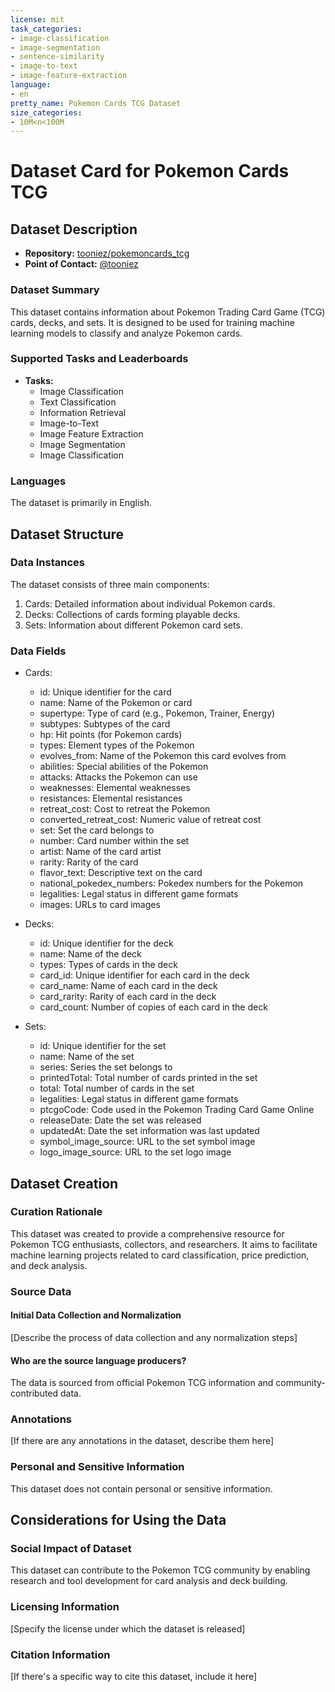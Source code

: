 ```yaml
---
license: mit
task_categories:
- image-classification
- image-segmentation
- sentence-similarity
- image-to-text
- image-feature-extraction
language:
- en
pretty_name: Pokemon Cards TCG Dataset
size_categories:
- 10M<n<100M
---
```


# Dataset Card for Pokemon Cards TCG

## Dataset Description

- **Repository:** [tooniez/pokemoncards_tcg](https://github.com/tooniez/pokemoncards_tcg.git)
- **Point of Contact:** [@tooniez](https://github.com/tooniez)

### Dataset Summary

This dataset contains information about Pokemon Trading Card Game (TCG) cards, decks, and sets. It is designed to be used for training machine learning models to classify and analyze Pokemon cards.

### Supported Tasks and Leaderboards

- **Tasks:** 
  - Image Classification
  - Text Classification
  - Information Retrieval
  - Image-to-Text
  - Image Feature Extraction
  - Image Segmentation
  - Image Classification

### Languages

The dataset is primarily in English.

## Dataset Structure

### Data Instances

The dataset consists of three main components:

1. Cards: Detailed information about individual Pokemon cards.
2. Decks: Collections of cards forming playable decks.
3. Sets: Information about different Pokemon card sets.

### Data Fields

- Cards:
  - id: Unique identifier for the card
  - name: Name of the Pokemon or card
  - supertype: Type of card (e.g., Pokemon, Trainer, Energy)
  - subtypes: Subtypes of the card
  - hp: Hit points (for Pokemon cards)
  - types: Element types of the Pokemon
  - evolves_from: Name of the Pokemon this card evolves from
  - abilities: Special abilities of the Pokemon
  - attacks: Attacks the Pokemon can use
  - weaknesses: Elemental weaknesses
  - resistances: Elemental resistances
  - retreat_cost: Cost to retreat the Pokemon
  - converted_retreat_cost: Numeric value of retreat cost
  - set: Set the card belongs to
  - number: Card number within the set
  - artist: Name of the card artist
  - rarity: Rarity of the card
  - flavor_text: Descriptive text on the card
  - national_pokedex_numbers: Pokedex numbers for the Pokemon
  - legalities: Legal status in different game formats
  - images: URLs to card images


- Decks:
  - id: Unique identifier for the deck
  - name: Name of the deck
  - types: Types of cards in the deck
  - card_id: Unique identifier for each card in the deck
  - card_name: Name of each card in the deck
  - card_rarity: Rarity of each card in the deck
  - card_count: Number of copies of each card in the deck

- Sets:
  - id: Unique identifier for the set
  - name: Name of the set
  - series: Series the set belongs to
  - printedTotal: Total number of cards printed in the set
  - total: Total number of cards in the set
  - legalities: Legal status in different game formats
  - ptcgoCode: Code used in the Pokemon Trading Card Game Online
  - releaseDate: Date the set was released
  - updatedAt: Date the set information was last updated
  - symbol_image_source: URL to the set symbol image
  - logo_image_source: URL to the set logo image


## Dataset Creation

### Curation Rationale

This dataset was created to provide a comprehensive resource for Pokemon TCG enthusiasts, collectors, and researchers. It aims to facilitate machine learning projects related to card classification, price prediction, and deck analysis.

### Source Data

#### Initial Data Collection and Normalization

[Describe the process of data collection and any normalization steps]

#### Who are the source language producers?

The data is sourced from official Pokemon TCG information and community-contributed data.

### Annotations

[If there are any annotations in the dataset, describe them here]

### Personal and Sensitive Information

This dataset does not contain personal or sensitive information.

## Considerations for Using the Data

### Social Impact of Dataset

This dataset can contribute to the Pokemon TCG community by enabling research and tool development for card analysis and deck building.


### Licensing Information

[Specify the license under which the dataset is released]

### Citation Information

[If there's a specific way to cite this dataset, include it here]
